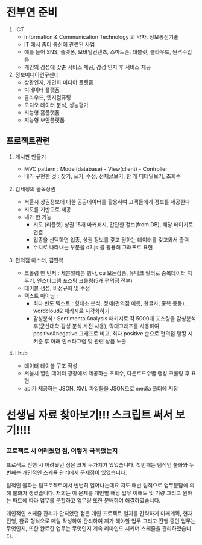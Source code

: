 # 전부연 준비

1. ICT
   - Information & Communication Technology 의 약자, 정보통신기술
   - IT 에서 좀더 통신에 관련된 사업
   - 예를 들어 SNS, 플랫폼, 모바일컨텐츠, 스마트폰, 태블릿, 클라우드, 원격수업 등
   - 개인의 감성에 맞춘 서비스 제공, 감성 인지 후 서비스 제공
2. 정보미디어연구센터
   - 상황인지, 개인화 미디어 플랫폼
   - 빅데이터 플랫폼
   - 클라우드, 엣지컴퓨팅
   - 오디오 데이터 분석, 성능평가
   - 지능형 홈플랫폼
   - 지능형 보안플랫폼



## 프로젝트관련

1. 게시판 만들기
   - MVC pattern : Model(database) - View(client) - Controller
   - 내가 구현한 것 : 찾기, 쓰기, 수정, 전체글보기, 한 개 디테일보기, 조회수



2. 김세정의 골목상권
   - 서울시 상권정보에 대한 공공데이터를 활용하여 고객들에게 정보를 제공한다
   - 지도를 기반으로 제공
   - 내가 한 기능
     - 지도 (리플렛) 상권 15개 마커표시, 간단한 정보(from DB), 해당 페이지로 연결
     - 업종을 선택하면 업종, 상권 정보를 갖고 원하는 데이터를 갖고와서 출력
     - 수치로 나타내는 부분을 d3.js 를 활용해 그래프로 표현



3. 편의점 마스터, 김편복
   - 크롤링 맨 먼저 : 세븐일레븐 행사, cu 모든상품, 유니크 필터로 중복데이터 지우기, 인스타그램 포스팅 크롤링(5개 편의점 전부)
   - 테이블 생성, 비정규화 및 수정
   - 텍스트 마이닝 : 
     - 최다 빈도 텍스트 : 형태소 분석, 정제(편의점 이름, 한글자, 중복 등등), wordcloud2 패키지로 시각화하기
     - 감성분석 : SentimentalAnalysis 패키지로 각 5000개 포스팅을 감성분석 후(군산대학 감성 분석 사전 사용), 막대그래프를 사용하여 positive&negative 그래프로 비교, 최다 positive 순으로 편의점 랭킹 시켜준 후 아래 인스타그램 및 관련 상품 노출



4. i.hub
   - 데이터 테이블 구조 작성
   - 서울시 열린 데이터 광장에서 제공하는 조회수, 다운로드수별 랭킹 크롤링 후 표현
   - api가 제공하는 JSON, XML 파일들을 JSON으로 media 폴더에 저장



# 선생님 자료 찾아보기!!! 스크립트 써서 보기!!!!



### 프로젝트 시 어려웠던 점, 어떻게 극복했는지

프로젝트 진행 시 어려웠던 점은 크게 두가지가 있었습니다. 첫번째는 팀적인 불화와 두번째는 개인적인 스케쥴 관리에서 문제점이 있었습니다. 

팀적인 불화는 팀프로젝트에서 빈번히 일어나는데요 저도 매번 팀적으로 업무분담에 의해 불화가 생겼습니다. 저희는 이 문제를 개인별 해당 업무 이해도 및 기량 그리고 원하는 파트에 따라 업무를 분할하고 업무량 또한 분배하여 해결하였습니다. 

개인적인 스케쥴 관리가 안되었던 점은 개인 프로젝트 일지를 간략하게 미래계획, 현재진행, 완료 형식으로 매일 작성하여 관리하여 제가 해야할 업무 그리고 진행 중인 업무는 무엇인지, 또한 완료한 업무는 무엇인지 계속 리마인드 시키며 스케쥴을 관리하였습니다.

